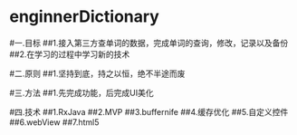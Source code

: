 # enginnerDictionary

#一.目标
	##1.接入第三方查单词的数据，完成单词的查询，修改，记录以及备份
	##2.在学习的过程中学习新的技术

#二.原则
	##1.坚持到底，持之以恒，绝不半途而废

#三.方法 
	##1.先完成功能，后完成UI美化
	
#四.技术
	##1.RxJava
	##2.MVP
	##3.buffernife
	##4.缓存优化
	##5.自定义控件
	##6.webView
	##7.html5
